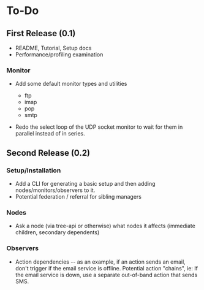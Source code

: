 # To-Do

## First Release (0.1)

* README, Tutorial, Setup docs
* Performance/profiling examination


### Monitor

* Add some default monitor types and utilities
  - ftp
  - imap
  - pop
  - smtp

* Redo the select loop of the UDP socket monitor to wait for them in parallel instead of in series.


## Second Release (0.2)

### Setup/Installation

* Add a CLI for generating a basic setup and then adding nodes/monitors/observers to it.
* Potential federation / referral for sibling managers

### Nodes

* Ask a node (via tree-api or otherwise) what nodes it affects (immediate children, secondary dependents)

### Observers

 * Action dependencies -- as an example, if an action sends an email,
   don't trigger if the email service is offline.  Potential action
   "chains", ie:  If the email service is down, use a separate
   out-of-band action that sends SMS.
